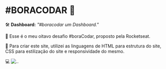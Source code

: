 # #BORACODAR 👾

🛠 **Dashboard:** _"#boracodar um Dashboard."_

📌 Esse é o meu oitavo desafio #boraCodar, proposto pela Rocketseat.

📝 Para criar este site, utilizei as linguagens de HTML para estrutura do site, CSS para estilização do site e responsividade do mesmo. 

💻 ![..](./desafio8-print-site/print.png)

